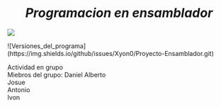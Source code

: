 <h1 align = "center" > <em> Programacion en ensamblador </em> </h1>
 <p align="left">
   <img src="https://img.shields.io/badge/STATUS-EN%20DESAROLLO-green">
   </p>
<p>
  ![Versiones_del_programa](https://img.shields.io/github/issues/Xyon0/Proyecto-Ensamblador.git)
 </p>
Actividad en grupo <br>
Miebros del grupo:
Daniel Alberto <br>
Josue <br>
Antonio <br>
Ivon <br>
